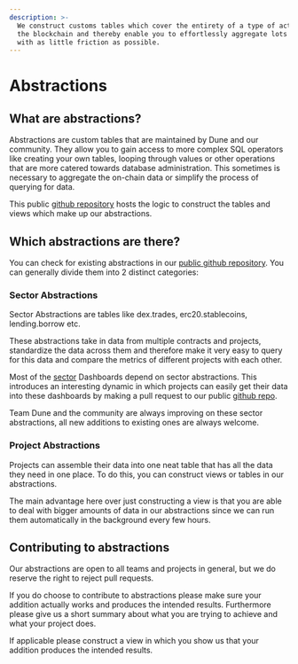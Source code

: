 ```yaml
---
description: >-
  We construct customs tables which cover the entirety of a type of activity on
  the blockchain and thereby enable you to effortlessly aggregate lots of data
  with as little friction as possible.
---
```


# Abstractions

## What are abstractions?

Abstractions are custom tables that are maintained by Dune and our community. They allow you to gain access to more complex SQL operators like creating your own tables, looping through values or other operations that are more catered towards database administration. This sometimes is necessary to aggregate the on-chain data or simplify the process of querying for data.

This public [github repository](https://github.com/duneanalytics/spellbook) hosts the logic to construct the tables and views which make up our abstractions.

Which abstractions are there?
-----------------------------

You can check for existing abstractions in our [public github repository](https://github.com/duneanalytics/abstractions). You can generally divide them into 2 distinct categories:&#x20;

### Sector Abstractions

Sector Abstractions are tables like dex.trades, erc20.stablecoins, lending.borrow etc.

These abstractions take in data from multiple contracts and projects, standardize the data across them and therefore make it very easy to query for this data and compare the metrics of different projects with each other.

Most of the [sector](/features/usecases/sector-dashboards.md) Dashboards depend on sector abstractions. This introduces an interesting dynamic in which projects can easily get their data into these dashboards by making a pull request to our public [github repo](https://github.com/duneanalytics/abstractions).

Team Dune and the community are always improving on these sector abstractions, all new additions to existing ones are always welcome.

### Project Abstractions

Projects can assemble their data into one neat table that has all the data they need in one place. To do this, you can construct views or tables in our abstractions.

The main advantage here over just constructing a view is that you are able to deal with bigger amounts of data in our abstractions since we can run them automatically in the background every few hours.&#x20;

## Contributing to abstractions

Our abstractions are open to all teams and projects in general, but we do reserve the right to reject pull requests.

If you do choose to contribute to abstractions please make sure your addition actually works and produces the intended results. Furthermore please give us a short summary about what you are trying to achieve and what your project does.

If applicable please construct a view in which you show us that your addition produces the intended results.
